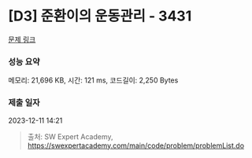 # [D3] 준환이의 운동관리 - 3431 

[문제 링크](https://swexpertacademy.com/main/code/problem/problemDetail.do?contestProbId=AWE_ZXcqAAMDFAV2) 

### 성능 요약

메모리: 21,696 KB, 시간: 121 ms, 코드길이: 2,250 Bytes

### 제출 일자

2023-12-11 14:21



> 출처: SW Expert Academy, https://swexpertacademy.com/main/code/problem/problemList.do